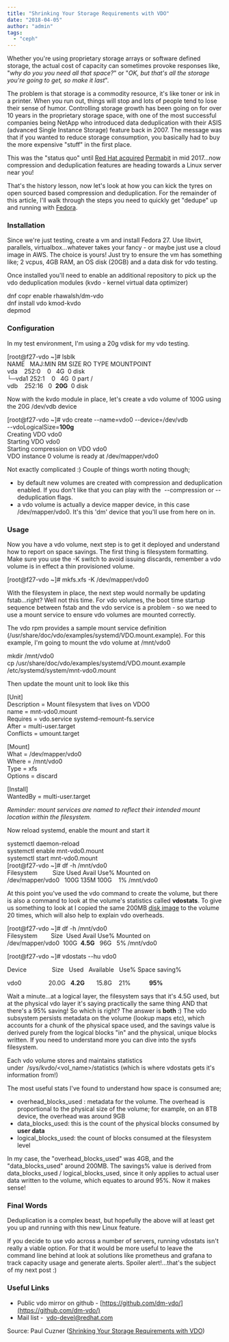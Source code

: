 ```yaml
---
title: "Shrinking Your Storage Requirements with VDO"
date: "2018-04-05"
author: "admin"
tags: 
  - "ceph"
---
```


Whether you're using proprietary storage arrays or software defined storage, the actual cost of capacity can sometimes provoke responses like, "_why do you you need all that space?_" or "_OK, but that's all the storage you're going to get, so make it last_".

  

The problem is that storage is a commodity resource, it's like toner or ink in a printer. When you run out, things will stop and lots of people tend to lose their sense of humor. Controlling storage growth has been going on for over 10 years in the proprietary storage space, with one of the most successful companies being NetApp who introduced data deduplication with their ASIS (advanced Single Instance Storage) feature back in 2007. The message was that if you wanted to reduce storage consumption, you basically had to buy the more expensive "stuff" in the first place.

  

This was the "status quo" until [Red Hat acquired](https://www.redhat.com/en/about/press-releases/red-hat-acquires-permabit-assets-eases-barriers-cloud-portability-data-deduplication-technology) [Permabit](http://permabit.com/) in mid 2017...now compression and deduplication features are heading towards a Linux server near you!

  

That's the history lesson, now let's look at how you can kick the tyres on open sourced based compression and deduplication. For the remainder of this article, I'll walk through the steps you need to quickly get "dedupe" up and running with [Fedora](https://getfedora.org/en/).

  

  

### Installation

Since we're just testing, create a vm and install Fedora 27. Use libvirt, parallels, virtualbox...whatever takes your fancy - or maybe just use a cloud image in AWS. The choice is yours! Just try to ensure the vm has something like; 2 vcpus, 4GB RAM, an OS disk (20GB) and a data disk for vdo testing.

  

Once installed you'll need to enable an additional repository to pick up the vdo deduplication modules (kvdo - kernel virtual data optimizer)

  

dnf copr enable rhawalsh/dm-vdo  
dnf install vdo kmod-kvdo  
depmod

  

### Configuration

In my test environment, I'm using a 20g vdisk for my vdo testing.

\[root@f27-vdo ~\]# lsblk  
NAME   MAJ:MIN RM SIZE RO TYPE MOUNTPOINT  
vda    252:0    0   4G  0 disk   
└─vda1 252:1    0   4G  0 part /  
vdb    252:16   0  **20G**  0 disk 

  
Now with the kvdo module in place, let's create a vdo volume of 100G using the 20G /dev/vdb device  
  

\[root@f27-vdo ~\]# vdo create --name=vdo0 --device=/dev/vdb  
\--vdoLogicalSize=**100g**  
Creating VDO vdo0  
Starting VDO vdo0  
Starting compression on VDO vdo0  
VDO instance 0 volume is ready at /dev/mapper/vdo0

  
Not exactly complicated :) Couple of things worth noting though;  

- by default new volumes are created with compression and deduplication enabled. If you don't like that you can play with the  \--compression or \--deduplication flags.
- a vdo volume is actually a device mapper device, in this case /dev/mapper/vdo0. It's this 'dm' device that you'll use from here on in.

### Usage

Now you have a vdo volume, next step is to get it deployed and understand how to report on space savings. The first thing is filesystem formatting. Make sure you use the -K switch to avoid issuing discards, remember a vdo volume is in effect a thin provisioned volume.

  

\[root@f27-vdo ~\]# mkfs.xfs -K /dev/mapper/vdo0

  

With the filesystem in place, the next step would normally be updating fstab...right? Well not this time. For vdo volumes, the boot time startup sequence between fstab and the vdo service is a problem - so we need to use a mount service to ensure vdo volumes are mounted correctly. 

The vdo rpm provides a sample mount service definition (/usr/share/doc/vdo/examples/systemd/VDO.mount.example). For this example, I'm going to mount the vdo volume at /mnt/vdo0

  

mkdir /mnt/vdo0  
cp /usr/share/doc/vdo/examples/systemd/VDO.mount.example /etc/systemd/system/mnt-vdo0.mount

  
Then update the mount unit to look like this  

\[Unit\]  
Description = Mount filesystem that lives on VDO0  
name = mnt-vdo0.mount  
Requires = vdo.service systemd-remount-fs.service  
After = multi-user.target  
Conflicts = umount.target  
  
\[Mount\]  
What = /dev/mapper/vdo0  
Where = /mnt/vdo0  
Type = xfs  
Options = discard  
  
\[Install\]  
WantedBy = multi-user.target

  
_Reminder: mount services are named to reflect their intended mount location within the filesystem._  
  
Now reload systemd, enable the mount and start it  

systemctl daemon-reload  
systemctl enable mnt-vdo0.mount  
systemctl start mnt-vdo0.mount  
\[root@f27-vdo ~\]# df -h /mnt/vdo0  
Filesystem         Size Used Avail Use% Mounted on  
/dev/mapper/vdo0   100G 135M 100G    1% /mnt/vdo0

  

At this point you've used the vdo command to create the volume, but there is also a command to look at the volume's statistics called **vdostats**. To give us something to look at I copied the same 200MB [disk image](https://download.fedoraproject.org/pub/fedora/linux/releases/27/CloudImages/x86_64/images/Fedora-Cloud-Base-27-1.6.x86_64.qcow2) to the volume 20 times, which will also help to explain vdo overheads.

  

\[root@f27-vdo ~\]# df -h /mnt/vdo0  
Filesystem        Size  Used Avail Use% Mounted on  
/dev/mapper/vdo0  100G  **4.5G**   96G   5% /mnt/vdo0  

  

\[root@f27-vdo ~\]# vdostats --hu vdo0

Device               Size   Used   Available   Use% Space saving%

vdo0                20.0G   **4.2G**       15.8G    21%           **95%**

  

Wait a minute...at a logical layer, the filesystem says that it's 4.5G used, but at the physical vdo layer it's saying practically the same thing AND that there's a 95% saving! So which is right? The answer is **both** :) The vdo subsystem persists metadata on the volume (lookup maps etc), which accounts for a chunk of the physical space used, and the savings value is derived purely from the logical blocks "in" and the physical, unique blocks written. If you need to understand more you can dive into the sysfs filesystem. 

Each vdo volume stores and maintains statistics under  /sys/kvdo/<vol\_name>/statistics (which is where vdostats gets it's information from!)

  
The most useful stats I've found to understand how space is consumed are;  
  

- overhead\_blocks\_used : metadata for the volume. The overhead is proportional to the physical size of the volume; for example, on an 8TB device, the overhead was around 9GB
- data\_blocks\_used: this is the count of the physical blocks consumed by **user data**
- logical\_blocks\_used: the count of blocks consumed at the filesystem level

In my case, the "overhead\_blocks\_used" was 4GB, and the "data\_blocks\_used" around 200MB. The savings% value is derived from  data\_blocks\_used / logical\_blocks\_used, since it only applies to actual user data written to the volume, which equates to around 95%. Now it makes sense!

  

### Final Words

Deduplication is a complex beast, but hopefully the above will at least get you up and running with this new Linux feature.

  

If you decide to use vdo across a number of servers, running vdostats isn't really a viable option. For that it would be more useful to leave the command line behind at look at solutions like prometheus and grafana to track capacity usage and generate alerts. Spoiler alert!...that's the subject of my next post :)

  

### Useful Links

- Public vdo mirror on github - [https://github.com/dm-vdo/](https://github.com/dm-vdo/) 
- Mail list -  [vdo-devel@redhat.com](mailto:vdo-devel@redhat.com)

  
  
  
  
  

Source: Paul Cuzner ([Shrinking Your Storage Requirements with VDO](http://opensource-storage.blogspot.com/2018/04/shrinking-your-storage-requirements.html))
